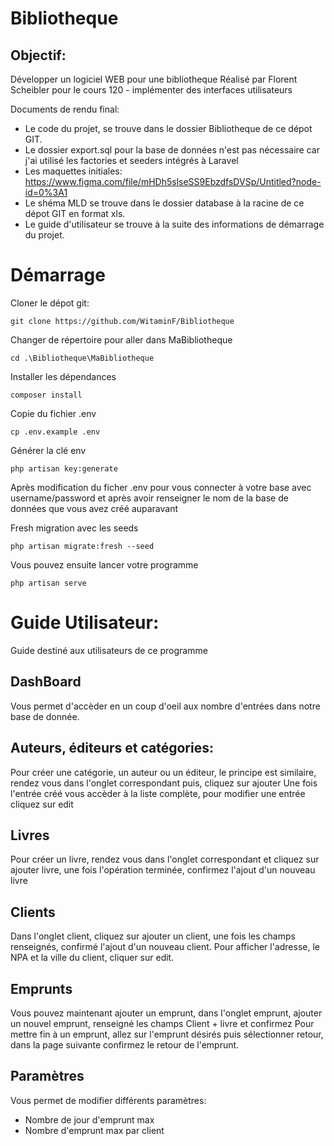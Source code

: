# Bibliotheque

## Objectif:

Développer un logiciel WEB pour une bibliotheque
Réalisé par Florent Scheibler pour le cours 120 - implémenter des interfaces utilisateurs

Documents de rendu final:

- Le code du projet, se trouve dans le dossier Bibliotheque de ce dépot GIT.
- Le dossier export.sql pour la base de données n'est pas nécessaire car j'ai utilisé les factories et seeders intégrés à Laravel
- Les maquettes initiales: https://www.figma.com/file/mHDh5slseSS9EbzdfsDVSp/Untitled?node-id=0%3A1
- Le shéma MLD se trouve dans le dossier database à la racine de ce dépot GIT en format xls.
- Le guide d'utilisateur se trouve à la suite des informations de démarrage du projet.

# Démarrage

Cloner le dépot git:

````
git clone https://github.com/WitaminF/Bibliotheque
````

Changer de répertoire pour aller dans MaBibliotheque

````
cd .\Bibliotheque\MaBibliotheque
````

Installer les dépendances

````
composer install
````

Copie du fichier .env
````
cp .env.example .env
````

Générer la clé env

````
php artisan key:generate
````

Après modification du ficher .env pour vous connecter à votre base avec username/password 
et après avoir renseigner le nom de la base de données que vous avez créé auparavant


Fresh migration avec les seeds
````
php artisan migrate:fresh --seed
````

Vous pouvez ensuite lancer votre programme

````
php artisan serve
````

# Guide Utilisateur:

Guide destiné aux utilisateurs de ce programme

## DashBoard
Vous permet d'accèder en un coup d'oeil aux nombre d'entrées dans notre base de donnée.

## Auteurs, éditeurs et catégories:
Pour créer une catégorie, un auteur ou un éditeur, le principe est similaire, rendez vous dans l'onglet
correspondant puis, cliquez sur ajouter
Une fois l'entrée créé vous accèder à la liste complète, pour modifier une entrée cliquez sur edit

## Livres
Pour créer un livre, rendez vous dans l'onglet correspondant et cliquez sur ajouter livre, une fois l'opération
terminée, confirmez l'ajout d'un nouveau livre

## Clients
Dans l'onglet client, cliquez sur ajouter un client, une fois les champs renseignés, confirmé l'ajout
d'un nouveau client.
Pour afficher l'adresse, le NPA et la ville du client, cliquer sur edit.

## Emprunts
Vous pouvez maintenant ajouter un emprunt, dans l'onglet emprunt, ajouter un nouvel emprunt, renseigné les champs
Client + livre et confirmez
Pour mettre fin à un emprunt, allez sur l'emprunt désirés puis sélectionner retour, dans la page suivante
confirmez le retour de l'emprunt.

## Paramètres
Vous permet de modifier différents paramètres:
- Nombre de jour d'emprunt max
- Nombre d'emprunt max par client



